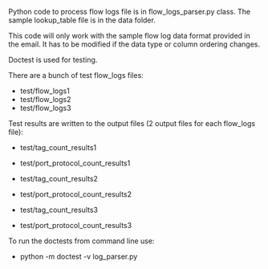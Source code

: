 Python code to process flow logs file is in flow_logs_parser.py class. The sample lookup_table file is in the data folder.

This code will only work with the sample flow log data format provided in the email. It has to be modified if the data type or column ordering changes.

Doctest is used for testing.

There are a bunch of test flow_logs files: 

- test/flow_logs1
- test/flow_logs2
- test/flow_logs3

Test results are written to the output files (2 output files for each flow_logs file):

- test/tag_count_results1
- test/port_protocol_count_results1

- test/tag_count_results2
- test/port_protocol_count_results2

- test/tag_count_results3
- test/port_protocol_count_results3

To run the doctests from command line use:
- python -m doctest -v log_parser.py
